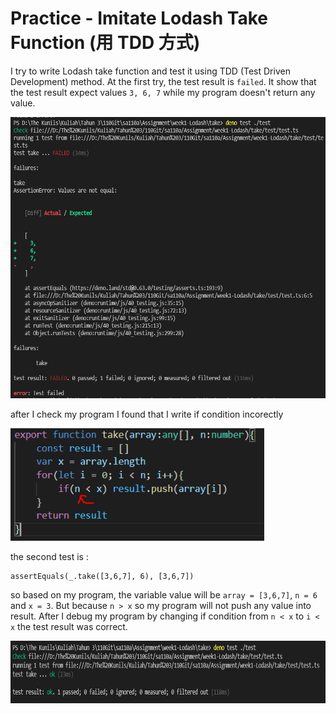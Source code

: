 # Practice - Imitate Lodash Take Function (用 TDD 方式)

I try to write Lodash take function and test it using TDD (Test Driven Development) method. At the first try, the test result is `failed`. It show that the test result expect values `3, 6, 7` while my program doesn't return any value.

<img src="firstError.PNG" alt="result failed" title="result failed" height="450"><br>

after I check my program I found that I write if condition incorectly

<img src="whereError.PNG" alt="wrong program" title="wrong program" height="180"><br>

the second test is :

```
assertEquals(_.take([3,6,7], 6), [3,6,7])
```

so based on my program, the variable value will be `array = [3,6,7]`, `n = 6` and `x = 3`. But because `n > x` so my program will not push any value into result. After I debug my program by changing if condition from `n < x` to `i < x` the test result was correct.

<img src="result.PNG" alt="result" title="result" height="100"><br>